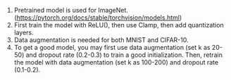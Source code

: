 1. Pretrained model is used for ImageNet. (https://pytorch.org/docs/stable/torchvision/models.html)
2. First train the model with ReLU(), then use Clamp, then add quantization layers.
3. Data augmentation is needed for both MNIST and CIFAR-10. 
4. To get a good model, you may first use data augmentation (set k as 20-50) and dropout rate (0.2-0.3) to train a good initialization. Then, retrain the model with data augmentation (set k as 100-200) and dropout rate (0.1-0.2).

